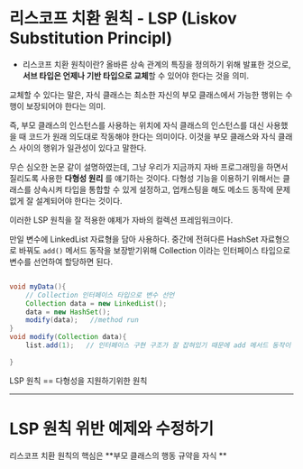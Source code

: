 # 리스코프 치환 원칙 - LSP (Liskov Substitution Principl)
- 리스코프 치환 원칙이란? 올바른 상속 관계의 특징을 정의하기 위해 발표한 것으로, **서브 타입은 언제나 기반 타입으로 교체**할 수 있어야 한다는 것을 의미. 

교체할 수 있다는 말은, 자식 클래스는 최소한 자신의 부모 클래스에서 가능한 행위는 수행이 보장되어야 한다는 의미. 

즉, 부모 클래스의 인스턴스를 사용하는 위치에 자식 클래스의 인스턴스를 대신 사용했을 때 코드가 원래 의도대로 작동해야 한다는 의미이다. 
이것을 부모 클래스와 자식 클래스 사이의 행위가 일관성이 있다고 말한다. 

무슨 심오한 논문 같이 설명하였는데, 그냥 우리가 지금까지 자바 프로그래밍을 하면서 질리도록 사용한 **다형성 원리** 를 얘기하는 것이다. 
다형성 기능을 이용하기 위해서는 클래스를 상속시켜 타입을 통합할 수 있게 설정하고, 업캐스팅을 해도 메소드 동작에 문제없게 잘 설계되어야 한다는 것이다. 

이러한 LSP 원칙을 잘 적용한 얘제가 자바의 컬렉션 프레임워크이다. 

만일 변수에 LinkedList 자료형을 담아 사용하다. 중간에 전혀다른 HashSet 자료형으로 바꿔도 `add()` 메서드 동작을 보장받기위해 Collection 이라는 인터페이스 타입으로 변수를 선언하여 할당하면 된다. 
```java 

void myData(){
	// Collection 인터페이스 타입으로 변수 선언
	Collection data = new LinkedList();
	data = new HashSet();  
	modify(data);   //method run
}
void modify(Collection data){
	list.add(1);   // 인터페이스 구현 구조가 잘 잡혀있기 때문에 add 메서드 동작이 각기 자료형에 맞게 보장됨. 
	
}


```

LSP 원칙 == 다형성을 지원하기위한 원칙 



---

# LSP 원칙 위반 예제와 수정하기
 리스코프 치환 원칙의 핵심은 **부모 클래스의 행동 규약을 자식 **